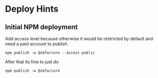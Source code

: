 # Deploy Hints

## Initial NPM deployment

Add access level because otherwise it would be restricted by default and need a paid account to publish.

    npm publish -w @sbfw/core --access public

After that its fine to just do

    npm publish -w @sbfw/core
